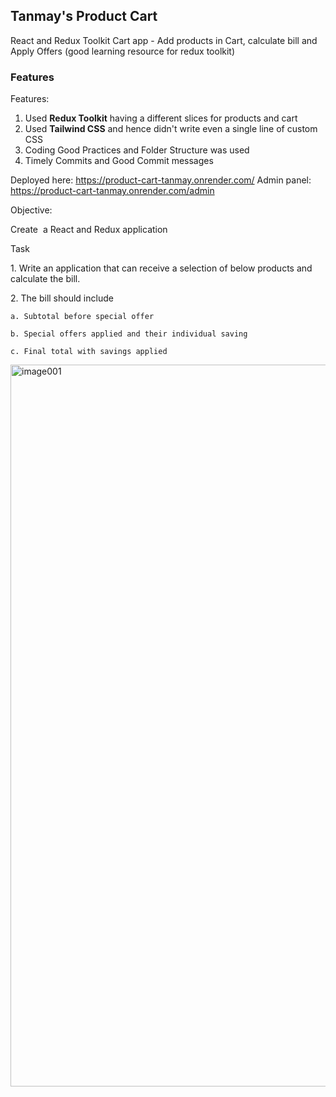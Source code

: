 ## Tanmay's Product Cart
React and Redux Toolkit Cart app - Add products in Cart, calculate bill and Apply Offers (good learning resource for redux toolkit)

### Features
Features:
1. Used **Redux Toolkit** having a different slices for products and cart
2. Used **Tailwind CSS** and hence didn't write even a single line of custom CSS
3. Coding Good Practices and Folder Structure was used
4. Timely Commits and Good Commit messages

Deployed here: https://product-cart-tanmay.onrender.com/
Admin panel: https://product-cart-tanmay.onrender.com/admin

Objective: 

Create  a React and Redux application 

Task

1\. Write an application that can receive a selection of below products
and calculate the bill.

2\. The bill should include

    a. Subtotal before special offer

    b. Special offers applied and their individual saving

    c. Final total with savings applied

<img width="1155" alt="image001" src="https://github.com/TanmayPShinde/products-n-cart/assets/62463484/cc7541b1-f61c-4dc6-b744-ead15d3d4d15">


 

 

 
